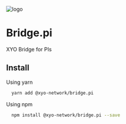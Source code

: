
[logo]: https://www.xy.company/img/home/logo_xy.png

![logo]

# Bridge.pi

XYO Bridge for PIs

## Install

Using yarn

```sh
  yarn add @xyo-network/bridge.pi
```

Using npm

```sh
  npm install @xyo-network/bridge.pi --save
```
